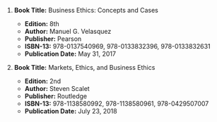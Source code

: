 1. **Book Title:** Business Ethics: Concepts and Cases
   - **Edition:** 8th
   - **Author:** Manuel G. Velasquez
   - **Publisher:** Pearson
   - **ISBN-13:** 978-0137540969, 978-0133832396, 978-0133832631
   - **Publication Date:** May 31, 2017

2. **Book Title:** Markets, Ethics, and Business Ethics
   - **Edition:** 2nd
   - **Author:** Steven Scalet
   - **Publisher:** Routledge
   - **ISBN-13:** 978-1138580992, 978-1138580961, 978-0429507007
   - **Publication Date:** July 23, 2018
